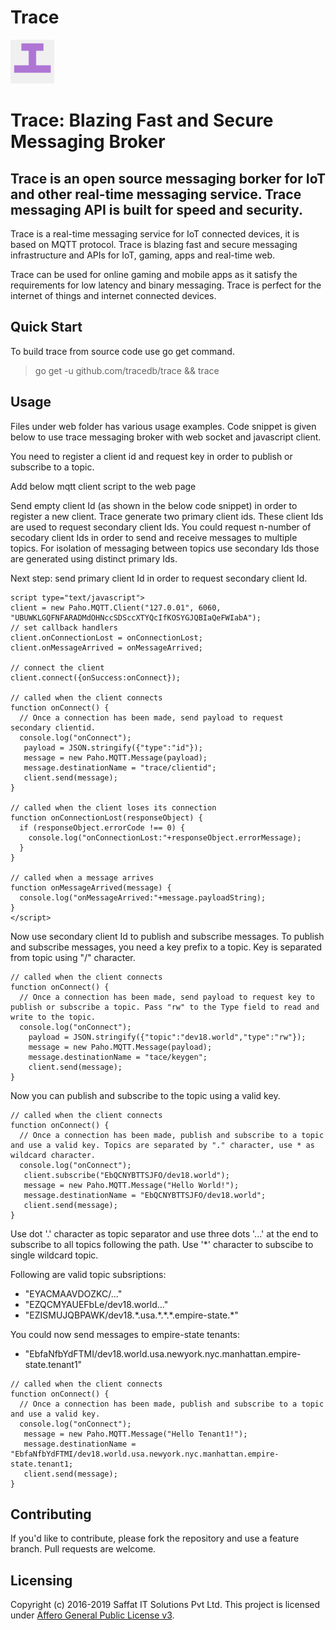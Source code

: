 # Trace

<p align="left">
  <img src="trace.png" width="70" alt="Trace" title="Trace: Blazing Fast and Secure Messaging Broker"> 
</p>

# Trace: Blazing Fast and Secure Messaging Broker

## Trace is an open source messaging borker for IoT and other real-time messaging service. Trace messaging API is built for speed and security.

Trace is a real-time messaging service for IoT connected devices, it is based on MQTT protocol. Trace is blazing fast and secure messaging infrastructure and APIs for IoT, gaming, apps and real-time web.

Trace can be used for online gaming and mobile apps as it satisfy the requirements for low latency and binary messaging. Trace is perfect for the internet of things and internet connected devices.

## Quick Start
To build trace from source code use go get command.

> go get -u github.com/tracedb/trace && trace

## Usage

Files under web folder has various usage examples. Code snippet is given below to use trace messaging broker with web socket and javascript client.

You need to register a client id and request key in order to publish or subscribe to a topic.

Add below mqtt client script to the web page

>  <script src="https://cdnjs.cloudflare.com/ajax/libs/paho-mqtt/1.0.1/mqttws31.js" type="text/javascript"></script>

Send empty client Id (as shown in the below code snippet) in order to register a new client. Trace generate two primary client ids. These client Ids are used to request secondary client Ids. You could request n-number of secodary client Ids in order to send and receive messages to multiple topics. For isolation of messaging between topics use secondary Ids those are generated using distinct primary Ids. 

> <script type="text/javascript">client = new Paho.MQTT.Client("127.0.01", 6060, "");</script>

Next step: send primary client Id in order to request secondary client Id.

```
script type="text/javascript">
client = new Paho.MQTT.Client("127.0.01", 6060, "UBUWKLGQFNFARADMdOHNccSDSccXTYQcIfKOSYGJQBIaQeFWIabA");
// set callback handlers
client.onConnectionLost = onConnectionLost;
client.onMessageArrived = onMessageArrived;

// connect the client
client.connect({onSuccess:onConnect});

// called when the client connects
function onConnect() {
  // Once a connection has been made, send payload to request secondary clientid.
  console.log("onConnect");
   payload = JSON.stringify({"type":"id"});
   message = new Paho.MQTT.Message(payload);
   message.destinationName = "trace/clientid";
   client.send(message);
}

// called when the client loses its connection
function onConnectionLost(responseObject) {
  if (responseObject.errorCode !== 0) {
    console.log("onConnectionLost:"+responseObject.errorMessage);
  }
}

// called when a message arrives
function onMessageArrived(message) {
  console.log("onMessageArrived:"+message.payloadString);
}
</script>
```

Now use secondary client Id to publish and subscribe messages. To publish and subscribe messages, you need a key prefix to a topic. Key is separated from topic using "/" character.

```
// called when the client connects
function onConnect() {
  // Once a connection has been made, send payload to request key to publish or subscribe a topic. Pass "rw" to the Type field to read and write to the topic.
  console.log("onConnect");
    payload = JSON.stringify({"topic":"dev18.world","type":"rw"});
    message = new Paho.MQTT.Message(payload);
    message.destinationName = "tace/keygen";
    client.send(message);
}
```

Now you can publish and subscribe to the topic using a valid key.
```
// called when the client connects
function onConnect() {
  // Once a connection has been made, publish and subscribe to a topic and use a valid key. Topics are separated by "." character, use * as wildcard character.
  console.log("onConnect");
   client.subscribe("EbQCNYBTTSJFO/dev18.world");
   message = new Paho.MQTT.Message("Hello World!");
   message.destinationName = "EbQCNYBTTSJFO/dev18.world";
   client.send(message);
}
```

Use dot '.' character as topic separator and use three dots '...' at the end to subscribe to all topics following the path. Use '*' character to subscibe to single wildcard topic.

Following are valid topic subsriptions:
- "EYACMAAVDOZKC/..."
- "EZQCMYAUEFbLe/dev18.world..."
- "EZISMUJQBPAWK/dev18.&ast;.usa.&ast;.&ast;.&ast;.empire-state.&ast;"

You could now send messages to empire-state tenants:
- "EbfaNfbYdFTMI/dev18.world.usa.newyork.nyc.manhattan.empire-state.tenant1"
```
// called when the client connects
function onConnect() {
  // Once a connection has been made, publish and subscribe to a topic and use a valid key.
  console.log("onConnect");
   message = new Paho.MQTT.Message("Hello Tenant1!");
   message.destinationName = "EbfaNfbYdFTMI/dev18.world.usa.newyork.nyc.manhattan.empire-state.tenant1;
   client.send(message);
}
```

## Contributing
If you'd like to contribute, please fork the repository and use a feature branch. Pull requests are welcome.

## Licensing
Copyright (c) 2016-2019 Saffat IT Solutions Pvt Ltd. This project is licensed under [Affero General Public License v3](https://github.com/tracedb/trace/blob/master/LICENSE).
